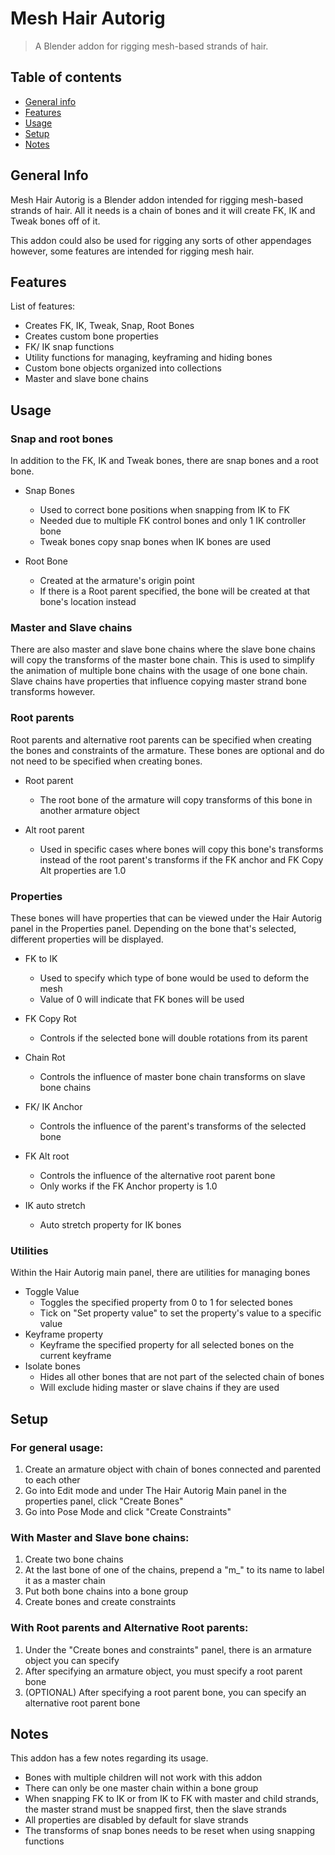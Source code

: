# Mesh Hair Autorig
> A Blender addon for rigging mesh-based strands of hair.

## Table of contents
* [General info](#general-info)
* [Features](#features)
* [Usage](#usage)
* [Setup](#setup)
* [Notes](#notes)

## General Info
Mesh Hair Autorig is a Blender addon intended for rigging mesh-based strands of hair. All it needs is a chain of bones and it will create FK, IK and Tweak bones off of it.

This addon could also be used for rigging any sorts of other appendages however, some features are intended for rigging mesh hair.  

## Features
List of features:
- Creates FK, IK, Tweak, Snap, Root Bones
- Creates custom bone properties
- FK/ IK snap functions
- Utility functions for managing, keyframing and hiding bones
- Custom bone objects organized into collections
- Master and slave bone chains

## Usage

### Snap and root bones
In addition to the FK, IK and Tweak bones, there are snap bones and a root bone.
* Snap Bones
  - Used to correct bone positions when snapping from IK to FK
  - Needed due to multiple FK control bones and only 1 IK controller bone
  - Tweak bones copy snap bones when IK bones are used
  
* Root Bone
  - Created at the armature's origin point
  - If there is a Root parent specified, the bone will be created at that bone's location instead
 
### Master and Slave chains
There are also master and slave bone chains where the slave bone chains will copy the transforms of the master bone chain. This is used to simplify the animation of multiple bone chains with the usage of one bone chain. Slave chains have properties that influence copying master strand bone transforms however.

### Root parents
Root parents and alternative root parents can be specified when creating the bones and constraints of the armature. These bones are optional and do not need to be specified when creating bones.
* Root parent
  - The root bone of the armature will copy transforms of this bone in another armature object
  
* Alt root parent
  - Used in specific cases where bones will copy this bone's transforms instead of the root parent's transforms if the FK anchor and FK Copy Alt properties are 1.0

### Properties
These bones will have properties that can be viewed under the Hair Autorig panel in the Properties panel. Depending on the bone that's selected, different properties will be displayed.
* FK to IK
  - Used to specify which type of bone would be used to deform the mesh
  - Value of 0 will indicate that FK bones will be used
  
* FK Copy Rot
  - Controls if the selected bone will double rotations from its parent
  
* Chain Rot
  - Controls the influence of master bone chain transforms on slave bone chains

* FK/ IK Anchor
  - Controls the influence of the parent's transforms of the selected bone

* FK Alt root
  - Controls the influence of the alternative root parent bone
  - Only works if the FK Anchor property is 1.0

* IK auto stretch
  - Auto stretch property for IK bones
  
### Utilities

Within the Hair Autorig main panel, there are utilities for managing bones
* Toggle Value
  - Toggles the specified property from 0 to 1 for selected bones
  - Tick on "Set property value" to set the property's value to a specific value
* Keyframe property
  - Keyframe the specified property for all selected bones on the current keyframe
* Isolate bones
  - Hides all other bones that are not part of the selected chain of bones
  - Will exclude hiding master or slave chains if they are used

## Setup

### For general usage:
1. Create an armature object with chain of bones connected and parented to each other
2. Go into Edit mode and under The Hair Autorig Main panel in the properties panel, click "Create Bones"
3. Go into Pose Mode and click "Create Constraints"

### With Master and Slave bone chains:
1. Create two bone chains
2. At the last bone of one of the chains, prepend a "m_" to its name to label it as a master chain
3. Put both bone chains into a bone group
4. Create bones and create constraints

### With Root parents and Alternative Root parents:
1. Under the "Create bones and constraints" panel, there is an armature object you can specify
2. After specifying an armature object, you must specify a root parent bone
3. (OPTIONAL) After specifying a root parent bone, you can specify an alternative root parent bone

## Notes

This addon has a few notes regarding its usage.
* Bones with multiple children will not work with this addon
* There can only be one master chain within a bone group
* When snapping FK to IK or from IK to FK with master and child strands, the master strand must be snapped first, then the slave strands
* All properties are disabled by default for slave strands
* The transforms of snap bones needs to be reset when using snapping functions

